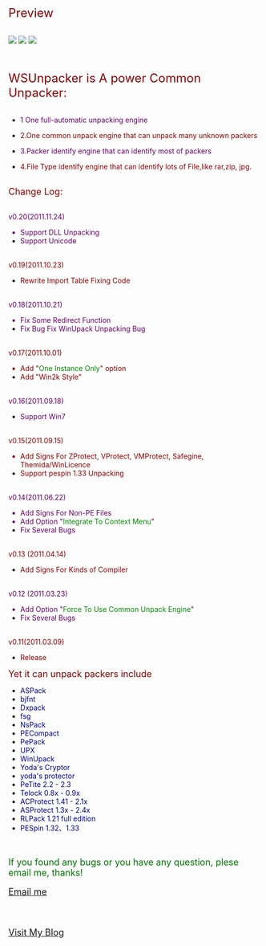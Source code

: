 <font color='880000' size='5'>Preview </font>
<br><br>

<img src='http://pic.yupoo.com/zscsecurity/BFuaLFpZ/medish.jpg'></img>
<img src='http://pic.yupoo.com/zscsecurity/BFH4kA1K/medish.jpg' />
<img src='http://pic.yupoo.com/zscsecurity/BFH4kVH8/medish.jpg' />
<br><br><br><br>
<font color='880000' size='5'>WSUnpacker is A power Common Unpacker:</font>
<br><br>

<ul><li><font color='660066'>1 One full-automatic unpacking engine</font></li></ul>

<ul><li><font color='880000'>2.One common unpack engine that can unpack many unknown packers</font></li></ul>

<ul><li><font color='660066'>3.Packer identify engine that can identify most of packers</font></li></ul>

<ul><li><font color='880000'>4.File Type identify engine that can identify lots of File,like rar,zip, jpg.</font>
<br><br></li></ul>

<font color='880000' size='4'>Change Log:</font> <br><br>

<font color='660066'>v0.20(2011.11.24)<br>
<ul><li>Support DLL Unpacking<br>
</li><li>Support Unicode</font></li></ul>

<br><font color='880000'>v0.19(2011.10.23)<br>
<ul><li>Rewrite Import Table Fixing Code</font></li></ul>

<br><font color='660066'>v0.18(2011.10.21)<br>
<ul><li>Fix Some Redirect Function<br>
</li><li>Fix Bug Fix WinUpack Unpacking Bug</font></li></ul>

<br><font color='880000'>v0.17(2011.10.01)<br>
<ul><li>Add "<font color='008800'>One Instance Only</font>" option<br>
</li><li>Add "Win2k Style"</font></li></ul>

<br><font color='660066'>v0.16(2011.09.18)<br>
<ul><li>Support Win7</font></li></ul>

<br><font color='880000'>v0.15(2011.09.15)<br>
<ul><li>Add Signs For ZProtect, VProtect, VMProtect, Safegine, Themida/WinLicence<br>
</li><li>Support pespin 1.33 Unpacking</font></li></ul>

<br><font color='660066'>v0.14(2011.06.22)<br>
<ul><li>Add Signs For Non-PE Files<br>
</li><li>Add Option "<font color='008800'>Integrate To Context Menu</font>"<br>
</li><li>Fix Several Bugs</font></li></ul>

<br><font color='880000'>v0.13 (2011.04.14)<br>
<ul><li>Add Signs For Kinds of Compiler</font></li></ul>

<br><font color='660066'>v0.12 (2011.03.23)<br>
<ul><li>Add Option "<font color='008800'>Force To Use Common Unpack Engine</font>"<br>
</li><li>Fix Several Bugs </font></li></ul>


<br><font color='880000'>v0.11(2011.03.09)<br>
<ul><li>Release</font></li></ul>

<font color='880000' size='4'>Yet it can unpack packers include</font>

<ul><li><font color='000088'>ASPack<br>
</li><li>bjfnt<br>
</li><li>Dxpack<br>
</li><li>fsg<br>
</li><li>NsPack<br>
</li><li>PECompact<br>
</li><li>PePack<br>
</li><li>UPX<br>
</li><li>WinUpack<br>
</li><li>Yoda's Cryptor<br>
</li><li>yoda's protector<br>
</li><li>PeTite 2.2 - 2.3<br>
</li><li>Telock 0.8x - 0.9x<br>
</li><li>ACProtect 1.41 - 2.1x<br>
</li><li>ASProtect 1.3x - 2.4x<br>
</li><li>RLPack 1.21 full edition<br>
</li><li>PESpin 1.32、1.33 </font></li></ul>

<br><br><font color='007700' size='4'>If you found any bugs or you have any question, plese email me, thanks!</font>
<br><br><font color='880000' size='4'><a href='mailto:demoscene@163.com'>Email me</a><font>


<br><br>
<font color='880000' size='4'><a href='http://hi.baidu.com/demoscene'>Visit My Blog</a><font>